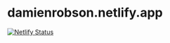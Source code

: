 # damienrobson.netlify.app

[![Netlify Status](https://api.netlify.com/api/v1/badges/5e9dc9c2-1509-49fa-a5e7-61a947083392/deploy-status)](https://app.netlify.com/projects/damienrobson/deploys)
